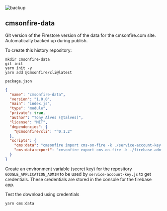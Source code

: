 ![backup](https://github.com/cmsonfire/cmsonfire-data/workflows/.github/workflows/backup.yml/badge.svg)

## cmsonfire-data

Git version of the Firestore version of the data for the cmsonfire.com site. Automatically backed up during publish.

To create this history repository:

```
mkdir cmsonfire-data
git init
yarn init -y
yarn add @cmsonfire/cli@latest
```

`package.json`

```json
{
  "name": "cmsonfire-data",
  "version": "1.0.0",
  "main": "index.js",
  "type": "module",
  "private": true,
  "author": "Tony Alves (@talves)",
  "license": "MIT",
  "dependencies": {
    "@cmsonfire/cli": "^0.1.2"
  },
  "scripts": {
    "cms:data": "cmsonfire import cms-on-fire -k ./service-account-key.js -o . -c ./config.js -v -F",
    "cms:data:export": "cmsonfire export cms-on-fire -k ./firebase-admin-key.js -c ./config.js"
  }
}
```

Create an environment variable (secret key) for the repository `GOOGLE_APPLICATION_ADMIN` to be used by `service-account-key.js` to get credentials. These credentials are stored in the console for the firebase app.

Test the download using credentials

```bash
yarn cms:data
```
